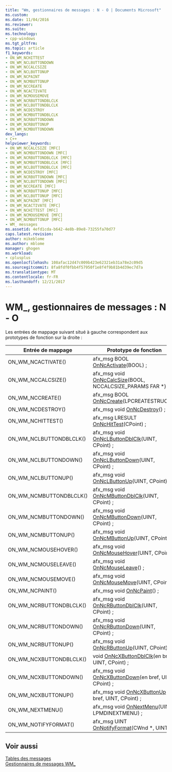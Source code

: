 ```yaml
---
title: "Wm, gestionnaires de messages : N - O | Documents Microsoft"
ms.custom: 
ms.date: 11/04/2016
ms.reviewer: 
ms.suite: 
ms.technology:
- cpp-windows
ms.tgt_pltfrm: 
ms.topic: article
f1_keywords:
- ON_WM_NCHITTEST
- ON_WM_NCLBUTTONDOWN
- ON_WM_NCCALCSIZE
- ON_WM_NCLBUTTONUP
- ON_WM_NCPAINT
- ON_WM_NCMBUTTONUP
- ON_WM_NCCREATE
- ON_WM_NCACTIVATE
- ON_WM_NCMOUSEMOVE
- ON_WM_NCRBUTTONDBLCLK
- ON_WM_NCLBUTTONDBLCLK
- ON_WM_NCDESTROY
- ON_WM_NCMBUTTONDBLCLK
- ON_WM_NCRBUTTONDOWN
- ON_WM_NCRBUTTONUP
- ON_WM_NCMBUTTONDOWN
dev_langs:
- C++
helpviewer_keywords:
- ON_WM_NCCALCSIZE [MFC]
- ON_WM_NCMBUTTONDOWN [MFC]
- ON_WM_NCRBUTTONDBLCLK [MFC]
- ON_WM_NCMBUTTONDBLCLK [MFC]
- ON_WM_NCLBUTTONDBLCLK [MFC]
- ON_WM_NCDESTROY [MFC]
- ON_WM_NCRBUTTONDOWN [MFC]
- ON_WM_NCLBUTTONDOWN [MFC]
- ON_WM_NCCREATE [MFC]
- ON_WM_NCRBUTTONUP [MFC]
- ON_WM_NCLBUTTONUP [MFC]
- ON_WM_NCPAINT [MFC]
- ON_WM_NCACTIVATE [MFC]
- ON_WM_NCHITTEST [MFC]
- ON_WM_NCMOUSEMOVE [MFC]
- ON_WM_NCMBUTTONUP [MFC]
- WM_ messages
ms.assetid: 4efd1cda-b642-4e8b-89e8-73255fa70d77
caps.latest.revision: 
author: mikeblome
ms.author: mblome
manager: ghogen
ms.workload:
- cplusplus
ms.openlocfilehash: 108afac12d47c009b423e62321eb31a78e2c09d5
ms.sourcegitcommit: 8fa8fdf0fbb4f57950f1e8f4f9b81b4d39ec7d7a
ms.translationtype: MT
ms.contentlocale: fr-FR
ms.lasthandoff: 12/21/2017
---
```

# <a name="wm-message-handlers-n---o"></a>WM_, gestionnaires de messages : N - O
Les entrées de mappage suivant situé à gauche correspondent aux prototypes de fonction sur la droite :  
  
|Entrée de mappage|Prototype de fonction|  
|---------------|------------------------|  
|ON_WM_NCACTIVATE()|afx_msg BOOL [OnNcActivate](../../mfc/reference/cwnd-class.md#onncactivate)(BOOL) ;|  
|ON_WM_NCCALCSIZE()|afx_msg void [OnNcCalcSize](../../mfc/reference/cwnd-class.md#onnccalcsize)(BOOL, NCCALCSIZE_PARAMS FAR *) ;|  
|ON_WM_NCCREATE()|afx_msg BOOL [OnNcCreate](../../mfc/reference/cwnd-class.md#onnccreate)(LPCREATESTRUCT) ;|  
|ON_WM_NCDESTROY()|afx_msg void [OnNcDestroy](../../mfc/reference/cwnd-class.md#onncdestroy)() ;|  
|ON_WM_NCHITTEST()|afx_msg LRESULT [OnNcHitTest](../../mfc/reference/cwnd-class.md#onnchittest)(CPoint) ;|  
|ON_WM_NCLBUTTONDBLCLK()|afx_msg void [OnNcLButtonDblClk](../../mfc/reference/cwnd-class.md#onnclbuttondblclk)(UINT, CPoint) ;|  
|ON_WM_NCLBUTTONDOWN()|afx_msg void [OnNcLButtonDown](../../mfc/reference/cwnd-class.md#onnclbuttondown)(UINT, CPoint) ;|  
|ON_WM_NCLBUTTONUP()|afx_msg void [OnNcLButtonUp](../../mfc/reference/cwnd-class.md#onnclbuttonup)(UINT, CPoint) ;|  
|ON_WM_NCMBUTTONDBLCLK()|afx_msg void [OnNcMButtonDblClk](../../mfc/reference/cwnd-class.md#onncmbuttondblclk)(UINT, CPoint) ;|  
|ON_WM_NCMBUTTONDOWN()|afx_msg void [OnNcMButtonDown](../../mfc/reference/cwnd-class.md#onncmbuttondown)(UINT, CPoint) ;|  
|ON_WM_NCMBUTTONUP()|afx_msg void [OnNcMButtonUp](../../mfc/reference/cwnd-class.md#onncmbuttonup)(UINT, CPoint) ;|  
|ON_WM_NCMOUSEHOVER()|afx_msg void [OnNcMouseHover](../../mfc/reference/cwnd-class.md#onncmousehover)(UINT, CPoint) ;|  
|ON_WM_NCMOUSELEAVE()|afx_msg void [OnNcMouseLeave](../../mfc/reference/cwnd-class.md#onncmouseleave)() ;|  
|ON_WM_NCMOUSEMOVE()|afx_msg void [OnNcMouseMove](../../mfc/reference/cwnd-class.md#onncmousemove)(UINT, CPoint) ;|  
|ON_WM_NCPAINT()|afx_msg void [OnNcPaint](../../mfc/reference/cwnd-class.md#onncpaint)() ;|  
|ON_WM_NCRBUTTONDBLCLK()|afx_msg void [OnNcRButtonDblClk](../../mfc/reference/cwnd-class.md#onncrbuttondblclk)(UINT, CPoint) ;|  
|ON_WM_NCRBUTTONDOWN()|afx_msg void [OnNcRButtonDown](../../mfc/reference/cwnd-class.md#onncrbuttondown)(UINT, CPoint) ;|  
|ON_WM_NCRBUTTONUP()|afx_msg void [OnNcRButtonUp](../../mfc/reference/cwnd-class.md#onncrbuttonup)(UINT, CPoint) ;|  
|ON_WM_NCXBUTTONDBLCLK()|void [OnNcXButtonDblClk](../../mfc/reference/cwnd-class.md#onncxbuttondblclk)(en bref, UINT, CPoint) ;|  
|ON_WM_NCXBUTTONDOWN()|afx_msg void [OnNcXButtonDown](../../mfc/reference/cwnd-class.md#onncxbuttondown)(en bref, UINT, CPoint) ;|  
|ON_WM_NCXBUTTONUP()|afx_msg void [OnNcXButtonUp](../../mfc/reference/cwnd-class.md#onncxbuttonup)(en bref, UINT, CPoint) ;|  
|ON_WM_NEXTMENU()|afx_msg void [OnNextMenu](../../mfc/reference/cwnd-class.md#onnextmenu)(UINT, LPMDINEXTMENU) ;|  
|ON_WM_NOTIFYFORMAT()|afx_msg UINT [OnNotifyFormat](../../mfc/reference/cwnd-class.md#onnotifyformat)(CWnd *, UINT) ;|  
  
## <a name="see-also"></a>Voir aussi  
 [Tables des messages](../../mfc/reference/message-maps-mfc.md)   
 [Gestionnaires de messages WM_](../../mfc/reference/handlers-for-wm-messages.md)

